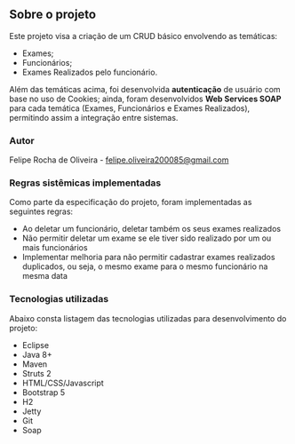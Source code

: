 ## Sobre o projeto

Este projeto visa a criação de um CRUD básico envolvendo as temáticas:
- Exames;
- Funcionários;
- Exames Realizados pelo funcionário.

Além das temáticas acima, foi desenvolvida **autenticação** de usuário com base no uso de Cookies; ainda, foram desenvolvidos **Web Services SOAP** para cada temática (Exames, Funcionários e Exames Realizados), permitindo assim a integração entre sistemas.

### Autor

Felipe Rocha de Oliveira - felipe.oliveira200085@gmail.com

### Regras sistêmicas implementadas

Como parte da especificação do projeto, foram implementadas as seguintes regras:

- Ao deletar um funcionário, deletar também os  seus exames realizados
- Não permitir deletar um exame se ele tiver sido realizado por um ou mais funcionários
- Implementar melhoria para não permitir cadastrar exames realizados duplicados, ou seja, o mesmo exame para o mesmo funcionário na mesma data

### Tecnologias utilizadas

Abaixo consta listagem das tecnologias utilizadas para desenvolvimento do projeto:

- Eclipse
- Java 8+
- Maven
- Struts 2
- HTML/CSS/Javascript
- Bootstrap 5
- H2
- Jetty
- Git
- Soap
